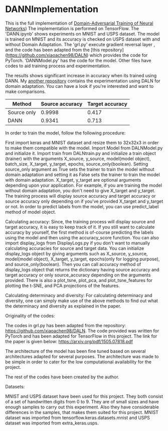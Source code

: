# DANNImplementation

This is the full implementation of [Domain-Adversarial Training of Neural Networks](https://arxiv.org/abs/1505.07818)) The implementation is performed on TensorFlow. The 'DANN.ipynb' shows experiments on MNIST and USPS dataset. The model is trained on MNIST and its accuracy is checked on USPS dataset with and without Domain Adaptation. The 'grl.py' execute gradient reversal layer , and the code has been adapted from the [this repository] (https://github.com/xiaoachen98/DALN) which provides the code for PyTorch. 'DANNModel.py' has the code for the model. Other files have codes to aid training process and experimentation.

The results shows significant increase in accuracy when its trained using DANN. My [another repository](https://github.com/thenoobcoderr/DALNimplementation) contains the experimentation using DALN for domain adaptation. You can have a look if you're interested and want to make comparisons.

|Method|Source accuracy|Target accuracy|
|-----|----------------|---------------|
|Source only|0.9998|0.417|
|DANN|0.9341|0.713|


In order to train the model, follow the following procedure:

First import keras and MNIST dataset and resize them to 32x32x3 in order to make
them compatible with the model.
Import Model from DALNModel.py and initialize it.
Import train from DALNtrain.py and initialize a train object (trainer) with the arguments X_source,  y_source, model(model object), batch_size, X_target, y_target, epochs, source_only(boolean).
Setting source_only argument as True sets the trainer to train the model without domain
adaptation and setting it as False sets the trainer to train the model with domain adaptation.
X_target, y_target are optional arguments depending upon your application. For example, if you are training the model without domain adaptation, you don't need to give X_target and y_target.
The training process will display source accuracy and target accuracy or source accuracy only depending on if you've provided X_target and y_target or not.
In order to predict labels from the model, you can use predict_label method of model object.

Calculating accuracy:
Since, the training process will display source and target accuracy, it is easy to keep track of it.
If you still want to calculate accuracy by yourself, the first method is of-course predicting the labels using the model and then using the accuracy_score function.
You can also import display_logs from DisplayLogs.py if you don't want to manually calculating accuracies for source and target data. You can initialize display_logs object by giving arguments such as X_source,  y_source, model(model object), X_target, y_target, epochs(only for logging purpose), and source_only(boolean). Then you can call accuracy method of display_logs object that returns the dictionary having source accuracy and target accuracy or only source_accuracy depending on the arguments provided.
There is also a plot_tsne, plot_pca, and plot_tsne_features for plotting the t-SNE, and PCA projections of the features.

Calculating determinacy and diversity:
For calculating determinacy and diversity, one can simply make use of the above methods to find out what the determinacy and diversity as explained in the paper.


Originality of the codes:

The codes in grl.py has been adapted from the repository: https://github.com/xiaoachen98/DALN. The code provided was written for PyTorch and has been adapted for TensorFlow in this project. The link for the paper is given below:
https://arxiv.org/pdf/1505.07818.pdf

The architecture of the model has been fine tuned based on several architectures adapted for several purposes. The architecture was made to be simple in order to cater for the low computational availability for the project.

The rest of the codes have been created by the author.

Datasets:

MNIST and USPS dataset have been used for this project. They both consist of a set of handwritten digits from 0 to 9. They are of small sizes and have enough samples to carry out this experiment. Also they have considerable differences in the samples, that makes them suited for this project. MNIST dataset was imported from tensorflow.keras.datasets.mnist and USPS dataset was imported from extra_keras.usps.





